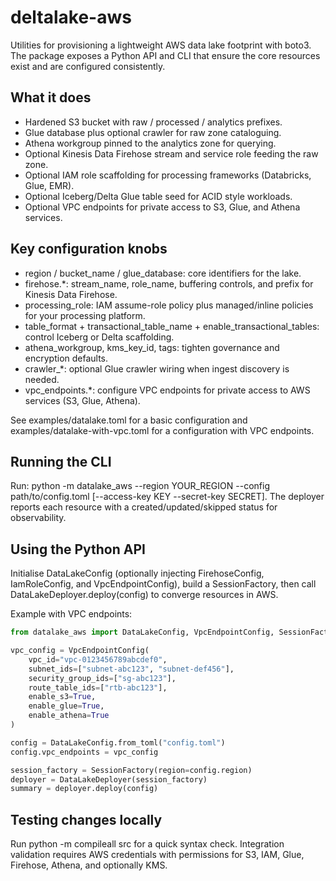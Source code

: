 # deltalake-aws

Utilities for provisioning a lightweight AWS data lake footprint with boto3. The package exposes a Python API and CLI that ensure the core resources exist and are configured consistently.

## What it does

- Hardened S3 bucket with raw / processed / analytics prefixes.
- Glue database plus optional crawler for raw zone cataloguing.
- Athena workgroup pinned to the analytics zone for querying.
- Optional Kinesis Data Firehose stream and service role feeding the raw zone.
- Optional IAM role scaffolding for processing frameworks (Databricks, Glue, EMR).
- Optional Iceberg/Delta Glue table seed for ACID style workloads.
- Optional VPC endpoints for private access to S3, Glue, and Athena services.

## Key configuration knobs

- region / bucket_name / glue_database: core identifiers for the lake.
- firehose.*: stream_name, role_name, buffering controls, and prefix for Kinesis Data Firehose.
- processing_role: IAM assume-role policy plus managed/inline policies for your processing platform.
- table_format + transactional_table_name + enable_transactional_tables: control Iceberg or Delta scaffolding.
- athena_workgroup, kms_key_id, tags: tighten governance and encryption defaults.
- crawler_*: optional Glue crawler wiring when ingest discovery is needed.
- vpc_endpoints.*: configure VPC endpoints for private access to AWS services (S3, Glue, Athena).

See examples/datalake.toml for a basic configuration and examples/datalake-with-vpc.toml for a configuration with VPC endpoints.

## Running the CLI

Run: python -m datalake_aws --region YOUR_REGION --config path/to/config.toml [--access-key KEY --secret-key SECRET]. The deployer reports each resource with a created/updated/skipped status for observability.

## Using the Python API

Initialise DataLakeConfig (optionally injecting FirehoseConfig, IamRoleConfig, and VpcEndpointConfig), build a SessionFactory, then call DataLakeDeployer.deploy(config) to converge resources in AWS.

Example with VPC endpoints:
```python
from datalake_aws import DataLakeConfig, VpcEndpointConfig, SessionFactory, DataLakeDeployer

vpc_config = VpcEndpointConfig(
    vpc_id="vpc-0123456789abcdef0",
    subnet_ids=["subnet-abc123", "subnet-def456"],
    security_group_ids=["sg-abc123"],
    route_table_ids=["rtb-abc123"],
    enable_s3=True,
    enable_glue=True,
    enable_athena=True
)

config = DataLakeConfig.from_toml("config.toml")
config.vpc_endpoints = vpc_config

session_factory = SessionFactory(region=config.region)
deployer = DataLakeDeployer(session_factory)
summary = deployer.deploy(config)
```

## Testing changes locally

Run python -m compileall src for a quick syntax check. Integration validation requires AWS credentials with permissions for S3, IAM, Glue, Firehose, Athena, and optionally KMS.
